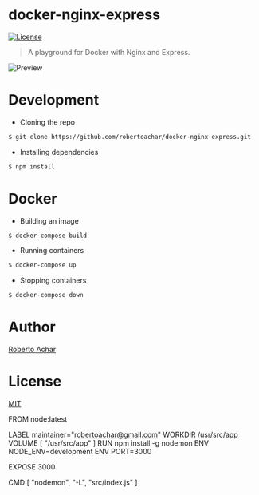 # docker-nginx-express

[![License][license-badge]][license-url]

> A playground for Docker with Nginx and Express.

![Preview](preview/docker-nginx-express.gif)

# Development

* Cloning the repo

```bash
$ git clone https://github.com/robertoachar/docker-nginx-express.git
```

* Installing dependencies

```bash
$ npm install
```

# Docker

* Building an image

```bash
$ docker-compose build
```

* Running containers

```bash
$ docker-compose up
```

* Stopping  containers

```bash
$ docker-compose down
```

# Author

[Roberto Achar](https://twitter.com/robertoachar)

# License

[MIT](https://github.com/robertoachar/docker-nginx-express/blob/master/LICENSE)

[license-badge]: https://img.shields.io/github/license/robertoachar/docker-nginx-express.svg
[license-url]: https://opensource.org/licenses/MIT

FROM node:latest

LABEL maintainer="robertoachar@gmail.com"
WORKDIR /usr/src/app
VOLUME [ "/usr/src/app" ]
RUN npm install -g nodemon
ENV NODE_ENV=development
ENV PORT=3000

EXPOSE 3000

CMD [ "nodemon", "-L", "src/index.js" ]
